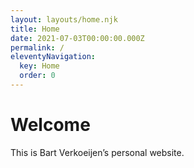 ```yaml
---
layout: layouts/home.njk
title: Home
date: 2021-07-03T00:00:00.000Z
permalink: /
eleventyNavigation:
  key: Home
  order: 0
---
```


# Welcome

This is Bart Verkoeijen’s personal website.
